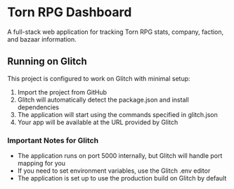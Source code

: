 
# Torn RPG Dashboard

A full-stack web application for tracking Torn RPG stats, company, faction, and bazaar information.

## Running on Glitch

This project is configured to work on Glitch with minimal setup:

1. Import the project from GitHub
2. Glitch will automatically detect the package.json and install dependencies
3. The application will start using the commands specified in glitch.json
4. Your app will be available at the URL provided by Glitch

### Important Notes for Glitch

- The application runs on port 5000 internally, but Glitch will handle port mapping for you
- If you need to set environment variables, use the Glitch .env editor
- The application is set up to use the production build on Glitch by default
